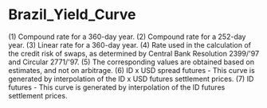 # Brazil_Yield_Curve

(1) Compound rate for a 360-day year.
(2) Compound rate for a 252-day year.
(3) Linear rate for a 360-day year.
(4) Rate used in the calculation of the credit risk of swaps, as determined by Central Bank Resolution 2399/'97 and Circular 2771/'97.
(5) The corresponding values are obtained based on estimates, and not on arbitrage.
(6) ID x USD spread futures - This curve is generated by interpolation of the ID x USD futures settlement prices.
(7) ID futures - This curve is generated by interpolation of the ID futures settlement prices.
